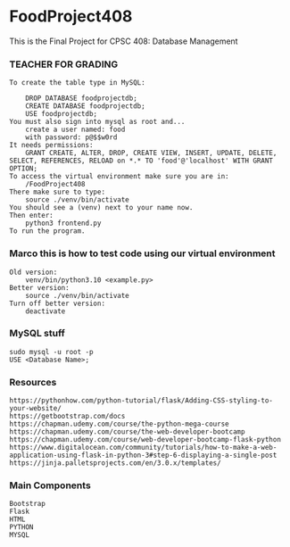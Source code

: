 # FoodProject408
This is the Final Project for CPSC 408: Database Management

### TEACHER FOR GRADING
    To create the table type in MySQL:

        DROP DATABASE foodprojectdb;
        CREATE DATABASE foodprojectdb;
        USE foodprojectdb;
    You must also sign into mysql as root and...
        create a user named: food
        with password: p@$$w0rd
    It needs permissions:
        GRANT CREATE, ALTER, DROP, CREATE VIEW, INSERT, UPDATE, DELETE, SELECT, REFERENCES, RELOAD on *.* TO 'food'@'localhost' WITH GRANT OPTION;
    To access the virtual environment make sure you are in:
        /FoodProject408
    There make sure to type:
        source ./venv/bin/activate
    You should see a (venv) next to your name now.
    Then enter:
        python3 frontend.py
    To run the program.


### Marco this is how to test code using our virtual environment
    Old version:
        venv/bin/python3.10 <example.py>
    Better version:
        source ./venv/bin/activate
    Turn off better version:
        deactivate

### MySQL stuff
    sudo mysql -u root -p
    USE <Database Name>;

### Resources
    https://pythonhow.com/python-tutorial/flask/Adding-CSS-styling-to-your-website/
    https://getbootstrap.com/docs
    https://chapman.udemy.com/course/the-python-mega-course
    https://chapman.udemy.com/course/the-web-developer-bootcamp
    https://chapman.udemy.com/course/web-developer-bootcamp-flask-python
    https://www.digitalocean.com/community/tutorials/how-to-make-a-web-application-using-flask-in-python-3#step-6-displaying-a-single-post
    https://jinja.palletsprojects.com/en/3.0.x/templates/




### Main Components
    Bootstrap
    Flask
    HTML
    PYTHON
    MYSQL

